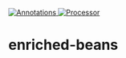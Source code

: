 [ ![Annotations](https://api.bintray.com/packages/stcarolas/maven/enriched-beans-annotations/images/download.svg) ](https://bintray.com/stcarolas/maven/enriched-beans-annotations/_latestVersion)
[ ![Processor](https://api.bintray.com/packages/stcarolas/maven/enriched-beans-processor/images/download.svg) ](https://bintray.com/stcarolas/maven/enriched-beans-processor/_latestVersion)

# enriched-beans


